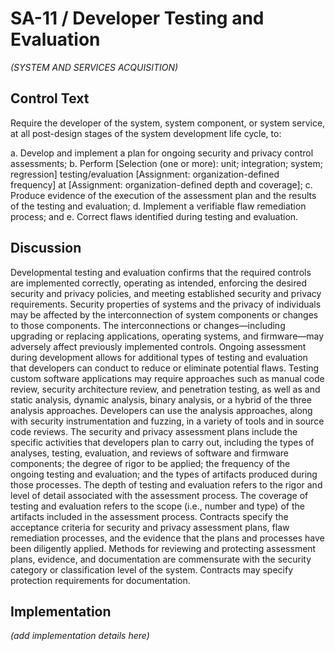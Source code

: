 # SA-11 / Developer Testing and Evaluation

_(SYSTEM AND SERVICES ACQUISITION)_

## Control Text

Require the developer of the system, system component, or system service, at all post-design stages of the system development life cycle, to:

a. Develop and implement a plan for ongoing security and privacy control assessments;
b. Perform [Selection (one or more): unit; integration; system; regression] testing/evaluation [Assignment: organization-defined frequency] at [Assignment: organization-defined depth and coverage];
c. Produce evidence of the execution of the assessment plan and the results of the testing and evaluation;
d. Implement a verifiable flaw remediation process; and
e. Correct flaws identified during testing and evaluation.

## Discussion

Developmental testing and evaluation confirms that the required controls are implemented correctly, operating as intended, enforcing the desired security and privacy policies, and meeting established security and privacy requirements. Security properties of systems and the privacy of individuals may be affected by the interconnection of system components or changes to those components. The interconnections or changes—including upgrading or replacing applications, operating systems, and firmware—may adversely affect previously implemented controls. Ongoing assessment during development allows for additional types of testing and evaluation that developers can conduct to reduce or eliminate potential flaws. Testing custom software applications may require approaches such as manual code review, security architecture review, and penetration testing, as well as and static analysis, dynamic analysis, binary analysis, or a hybrid of the three analysis approaches.
Developers can use the analysis approaches, along with security instrumentation and fuzzing, in a variety of tools and in source code reviews. The security and privacy assessment plans include the specific activities that developers plan to carry out, including the types of analyses, testing, evaluation, and reviews of software and firmware components; the degree of rigor to be applied; the frequency of the ongoing testing and evaluation; and the types of artifacts produced during those processes. The depth of testing and evaluation refers to the rigor and level of detail associated with the assessment process. The coverage of testing and evaluation refers to the scope (i.e., number and type) of the artifacts included in the assessment process. Contracts specify the acceptance criteria for security and privacy assessment plans, flaw remediation processes, and the evidence that the plans and processes have been diligently applied. Methods for reviewing and protecting assessment plans, evidence, and documentation are commensurate with the security category or classification level of the system. Contracts may specify protection requirements for documentation.

## Implementation

_(add implementation details here)_